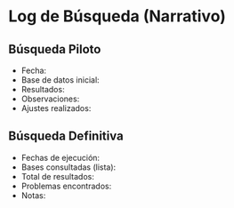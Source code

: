 
# Log de Búsqueda (Narrativo)

## Búsqueda Piloto
- Fecha:
- Base de datos inicial:
- Resultados:
- Observaciones:
- Ajustes realizados:

## Búsqueda Definitiva
- Fechas de ejecución:
- Bases consultadas (lista):
- Total de resultados:
- Problemas encontrados:
- Notas:
